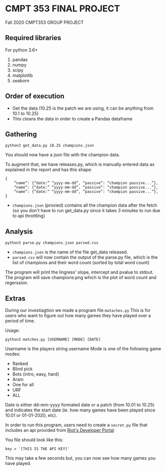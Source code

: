 # CMPT 353 FINAL PROJECT

Fall 2020 CMPT353 GROUP PROJECT

## Required libraries
For python 3.6+
1. pandas
2. numpy
3. scipy
4. matplotlib
5. seaborn
## Order of execution

- Get the data (10.25 is the patch we are using, it can be anything from 10.1 to 10.25)
- This cleans the data in order to create a Pandas dataframe

## Gathering

```
python3 get_data.py 10.25 champions.json
```
You should now have a json file with the champion data. 

To augment that, we have releases.py, which is manually entered data as explained in the report and has this shape:
```
{
	“name”: {“date:” “yyyy-mm-dd”, “passive”: “champion passive...”},
	“name”: {“date:” “yyyy-mm-dd”, “passive”: “champion passive...”},
	“name”: {“date:” “yyyy-mm-dd”, “passive”: “champion passive...”},
}
```
- `champions.json` (provied) contains all the champion data after the fetch (so you don't have to run get_data.py since it takes 3 minutes to run due to api throttling)

## Analysis
 ```
 python3 parse.py champions.json parsed.csv
 ```
- `champions.json` is the name of the file get_data released.
- `parsed.csv` will now contain the output of the parse.py file, which is the list of champions and their word count (sorted by total word count)

The program will print the lingress' slope, intercept and pvalue to stdout.
The program will save champions.png which is the plot of word count and regerssion.

## Extras

During our investiagtion we made a program file `mataches.py`
This is for users who want to figure out how many games they have played over a period of time.

Usage:
```
python3 matches.py [USERNAME] [MODE] [DATE]
```

Username is the players string username
Mode is one of the following game modes:
  - Ranked 
  - Blind pick 
  - Bots (intro, easy, hard)
  - Aram
  - One for all
  - URF
  - ALL

Date is either dd-mm-yyyy formated date or a patch (from 10.01 to 10.25) and indicates the start date (ie. how many games have been played since 10.01 or 01-01-2020, etc).

In order to run this program, users need to create a `secret.py` file that includes an api provided from [Riot's Developer Portal](https://developer.riotgames.com/)

You file should look like this:

```
key = '[THIS IS THE API KEY]'
```

This may take a few seconds but, you can now see how many games you have played.
